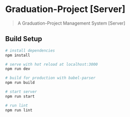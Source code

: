 # Graduation-Project [Server]

> A Graduation-Project Management System [Server]

## Build Setup

``` bash
# install dependencies
npm install

# serve with hot reload at localhost:3000
npm run dev

# build for production with babel-parser
npm run build

# start server
npm run start

# run lint
npm run lint

```
